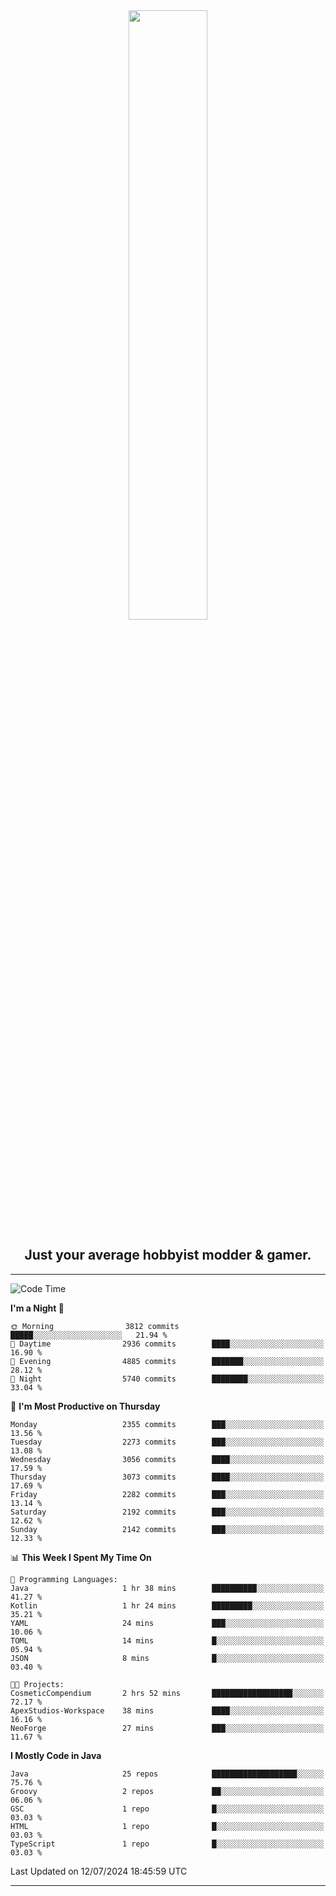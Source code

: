 <div align="center">
  <a href="https://apexmodder.xyz/"><img width="50%" height="50%" src="https://i.imgur.com/pc4HkGz.png"></a>
</div>
<h2 align="center">Just your average hobbyist modder & gamer.</h2>

---

<!--START_SECTION:waka-->
![Code Time](http://img.shields.io/badge/Code%20Time-1%2C269%20hrs%2027%20mins-blue)

**I'm a Night 🦉** 

```text
🌞 Morning                3812 commits        █████░░░░░░░░░░░░░░░░░░░░   21.94 % 
🌆 Daytime                2936 commits        ████░░░░░░░░░░░░░░░░░░░░░   16.90 % 
🌃 Evening                4885 commits        ███████░░░░░░░░░░░░░░░░░░   28.12 % 
🌙 Night                  5740 commits        ████████░░░░░░░░░░░░░░░░░   33.04 % 
```
📅 **I'm Most Productive on Thursday** 

```text
Monday                   2355 commits        ███░░░░░░░░░░░░░░░░░░░░░░   13.56 % 
Tuesday                  2273 commits        ███░░░░░░░░░░░░░░░░░░░░░░   13.08 % 
Wednesday                3056 commits        ████░░░░░░░░░░░░░░░░░░░░░   17.59 % 
Thursday                 3073 commits        ████░░░░░░░░░░░░░░░░░░░░░   17.69 % 
Friday                   2282 commits        ███░░░░░░░░░░░░░░░░░░░░░░   13.14 % 
Saturday                 2192 commits        ███░░░░░░░░░░░░░░░░░░░░░░   12.62 % 
Sunday                   2142 commits        ███░░░░░░░░░░░░░░░░░░░░░░   12.33 % 
```


📊 **This Week I Spent My Time On** 

```text
💬 Programming Languages: 
Java                     1 hr 38 mins        ██████████░░░░░░░░░░░░░░░   41.27 % 
Kotlin                   1 hr 24 mins        █████████░░░░░░░░░░░░░░░░   35.21 % 
YAML                     24 mins             ███░░░░░░░░░░░░░░░░░░░░░░   10.06 % 
TOML                     14 mins             █░░░░░░░░░░░░░░░░░░░░░░░░   05.94 % 
JSON                     8 mins              █░░░░░░░░░░░░░░░░░░░░░░░░   03.40 % 

🐱‍💻 Projects: 
CosmeticCompendium       2 hrs 52 mins       ██████████████████░░░░░░░   72.17 % 
ApexStudios-Workspace    38 mins             ████░░░░░░░░░░░░░░░░░░░░░   16.16 % 
NeoForge                 27 mins             ███░░░░░░░░░░░░░░░░░░░░░░   11.67 % 
```

**I Mostly Code in Java** 

```text
Java                     25 repos            ███████████████████░░░░░░   75.76 % 
Groovy                   2 repos             ██░░░░░░░░░░░░░░░░░░░░░░░   06.06 % 
GSC                      1 repo              █░░░░░░░░░░░░░░░░░░░░░░░░   03.03 % 
HTML                     1 repo              █░░░░░░░░░░░░░░░░░░░░░░░░   03.03 % 
TypeScript               1 repo              █░░░░░░░░░░░░░░░░░░░░░░░░   03.03 % 
```




 Last Updated on 12/07/2024 18:45:59 UTC
<!--END_SECTION:waka-->

---
